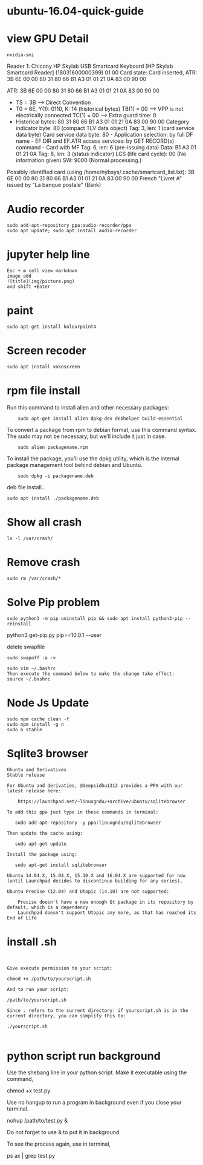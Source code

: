 # ubuntu-16.04-quick-guide
# view GPU Detail
```
nvidia-smi
```
Reader 1: Chicony HP Skylab USB Smartcard Keyboard [HP Skylab Smartcard Reader] (18031600000399) 01 00
  Card state: Card inserted, 
  ATR: 3B 6E 00 00 80 31 80 66 B1 A3 01 01 21 0A 83 00 90 00

ATR: 3B 6E 00 00 80 31 80 66 B1 A3 01 01 21 0A 83 00 90 00
+ TS = 3B --> Direct Convention
+ T0 = 6E, Y(1): 0110, K: 14 (historical bytes)
  TB(1) = 00 --> VPP is not electrically connected
  TC(1) = 00 --> Extra guard time: 0
+ Historical bytes: 80 31 80 66 B1 A3 01 01 21 0A 83 00 90 00
  Category indicator byte: 80 (compact TLV data object)
    Tag: 3, len: 1 (card service data byte)
      Card service data byte: 80
        - Application selection: by full DF name
        - EF.DIR and EF.ATR access services: by GET RECORD(s) command
        - Card with MF
    Tag: 6, len: 6 (pre-issuing data)
      Data: B1 A3 01 01 21 0A
    Tag: 8, len: 3 (status indicator)
      LCS (life card cycle): 00 (No information given)
      SW: 9000 (Normal processing.)

Possibly identified card (using /home/nybsys/.cache/smartcard_list.txt):
3B 6E 00 00 80 31 80 66 B1 A3 01 01 21 0A 83 00 90 00
	French "Livret A" issued by "La banque postale" (Bank)

# Audio recorder
```
sudo add-apt-repository ppa:audio-recorder/ppa
sudo apt update; sudo apt install audio-recorder
```
# jupyter help line
```
Esc + m cell view markdown
image add
![title](img/picture.png)
and shift +Enter
```
# paint
```
sudo apt-get install kolourpaint4

```
# Screen recoder
```
sudo apt install vokoscreen

```
# rpm file install
Run this command to install alien and other necessary packages:
```
    sudo apt-get install alien dpkg-dev debhelper build-essential
```
To convert a package from rpm to debian format, use this command syntax. The sudo may not be necessary, but we’ll include it just in case.
```
    sudo alien packagename.rpm
```
To install the package, you’ll use the dpkg utility, which is the internal package management tool behind debian and Ubuntu.
```
    sudo dpkg -i packagename.deb
```

deb file install..
```
sudo apt install ./packagename.deb
```
# Show all crash
```
ls -l /var/crash/
```
# Remove crash
```
sudo rm /var/crash/*
```
# Solve Pip problem
```
sudo python3 -m pip uninstall pip && sudo apt install python3-pip --reinstall

```
python3 get-pip.py pip==10.0.1 --user

delete  swapfile
```
sudo swapoff -a -v
```
```
sudo vim ~/.bashrc
Then execute the command below to make the change take effect:
source ~/.bashrc
```
# Node Js Update
```
sudo npm cache clean -f
sudo npm install -g n
sudo n stable
```
# Sqlite3 browser
```
Ubuntu and Derivatives
Stable release

For Ubuntu and derivaties, @deepsidhu1313 provides a PPA with our latest release here:

    https://launchpad.net/~linuxgndu/+archive/ubuntu/sqlitebrowser

To add this ppa just type in these commands in terminal:

   sudo add-apt-repository -y ppa:linuxgndu/sqlitebrowser

Then update the cache using:

   sudo apt-get update

Install the package using:

   sudo apt-get install sqlitebrowser

Ubuntu 14.04.X, 15.04.X, 15.10.X and 16.04.X are supported for now (until Launchpad decides to discontinue building for any series).

Ubuntu Precise (12.04) and Utopic (14.10) are not supported:

    Precise doesn't have a new enough Qt package in its repository by default, which is a dependency
    Launchpad doesn't support Utopic any more, as that has reached its End of Life
```
# install .sh
```


Give execute permission to your script:

chmod +x /path/to/yourscript.sh

And to run your script:

/path/to/yourscript.sh

Since . refers to the current directory: if yourscript.sh is in the current directory, you can simplify this to:

./yourscript.sh


```
 # python script run background

Use the shebang line in your python script. Make it executable using the command,

chmod +x test.py

Use no hangup to run a program in background even if you close your terminal.

nohup /path/to/test.py &

Do not forget to use & to put it in background.

To see the process again, use in terminal,

ps ax | grep test.py

